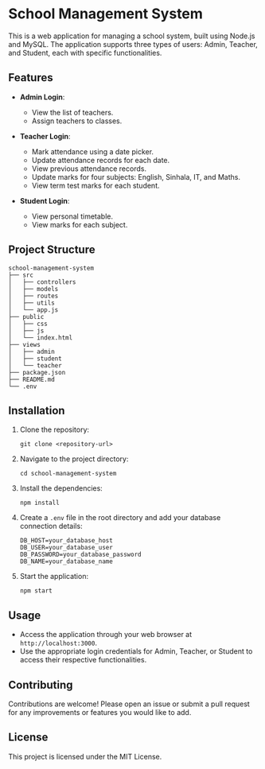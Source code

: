 # School Management System

This is a web application for managing a school system, built using Node.js and MySQL. The application supports three types of users: Admin, Teacher, and Student, each with specific functionalities.

## Features

- **Admin Login**: 
  - View the list of teachers.
  - Assign teachers to classes.

- **Teacher Login**: 
  - Mark attendance using a date picker.
  - Update attendance records for each date.
  - View previous attendance records.
  - Update marks for four subjects: English, Sinhala, IT, and Maths.
  - View term test marks for each student.

- **Student Login**: 
  - View personal timetable.
  - View marks for each subject.

## Project Structure

```
school-management-system
├── src
│   ├── controllers
│   ├── models
│   ├── routes
│   ├── utils
│   └── app.js
├── public
│   ├── css
│   ├── js
│   └── index.html
├── views
│   ├── admin
│   ├── student
│   └── teacher
├── package.json
├── README.md
└── .env
```

## Installation

1. Clone the repository:
   ```
   git clone <repository-url>
   ```

2. Navigate to the project directory:
   ```
   cd school-management-system
   ```

3. Install the dependencies:
   ```
   npm install
   ```

4. Create a `.env` file in the root directory and add your database connection details:
   ```
   DB_HOST=your_database_host
   DB_USER=your_database_user
   DB_PASSWORD=your_database_password
   DB_NAME=your_database_name
   ```

5. Start the application:
   ```
   npm start
   ```

## Usage

- Access the application through your web browser at `http://localhost:3000`.
- Use the appropriate login credentials for Admin, Teacher, or Student to access their respective functionalities.

## Contributing

Contributions are welcome! Please open an issue or submit a pull request for any improvements or features you would like to add.

## License

This project is licensed under the MIT License.